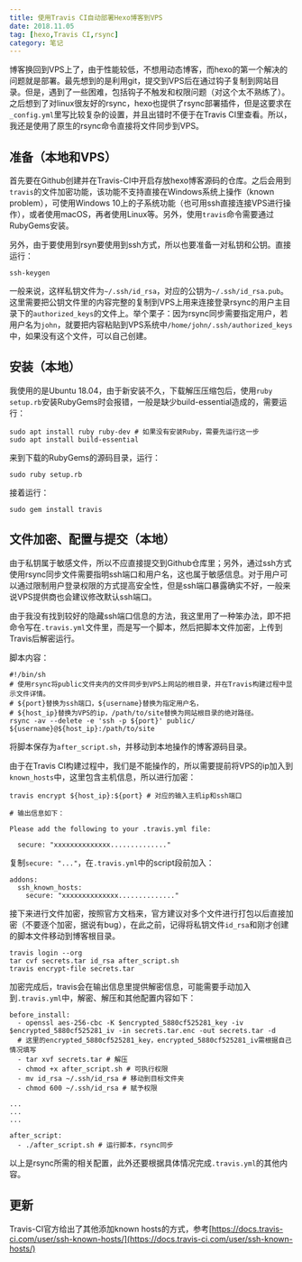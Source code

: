 ```yaml
---
title: 使用Travis CI自动部署Hexo博客到VPS
date: 2018.11.05
tag: [hexo,Travis CI,rsync]
category: 笔记
---
```


博客换回到VPS上了，由于性能较低，不想用动态博客，而hexo的第一个解决的问题就是部署。最先想到的是利用git，提交到VPS后在通过钩子复制到网站目录。但是，遇到了一些困难，包括钩子不触发和权限问题（对这个太不熟练了）。之后想到了对linux很友好的rsync，hexo也提供了rsync部署插件，但是这要求在`_config.yml`里写比较复杂的设置，并且出错时不便于在Travis CI里查看。所以，我还是使用了原生的rsync命令直接将文件同步到VPS。

## 准备（本地和VPS）

首先要在Github创建并在Travis-CI中开启存放hexo博客源码的仓库。之后会用到`travis`的文件加密功能，该功能不支持直接在Windows系统上操作（known problem），可使用Windows 10上的子系统功能（也可用ssh直接连接VPS进行操作），或者使用macOS，再者使用Linux等。另外，使用`travis`命令需要通过RubyGems安装。

另外，由于要使用到rsyn要使用到ssh方式，所以也要准备一对私钥和公钥。直接运行：

```
ssh-keygen
```

一般来说，这样私钥文件为`~/.ssh/id_rsa`，对应的公钥为`~/.ssh/id_rsa.pub`。这里需要把公钥文件里的内容完整的复制到VPS上用来连接登录rsync的用户主目录下的`authorized_keys`的文件上。举个栗子：因为rsync同步需要指定用户，若用户名为`john`，就要把内容粘贴到VPS系统中`/home/john/.ssh/authorized_keys`中，如果没有这个文件，可以自己创建。

## 安装（本地）

我使用的是Ubuntu 18.04，由于新安装不久，下载解压压缩包后，使用`ruby setup.rb`安装RubyGems时会报错，一般是缺少build-essential造成的，需要运行：

```
sudo apt install ruby ruby-dev # 如果没有安装Ruby，需要先运行这一步
sudo apt install build-essential
```
来到下载的RubyGems的源码目录，运行：

```
sudo ruby setup.rb
```

接着运行：

```
sudo gem install travis
```

## 文件加密、配置与提交（本地）

由于私钥属于敏感文件，所以不应直接提交到Github仓库里；另外，通过ssh方式使用rsync同步文件需要指明ssh端口和用户名，这也属于敏感信息。对于用户可以通过限制用户登录权限的方式提高安全性，但是ssh端口暴露确实不好，一般来说VPS提供商也会建议修改默认ssh端口。

由于我没有找到较好的隐藏ssh端口信息的方法，我这里用了一种笨办法，即不把命令写在`.travis.yml`文件里，而是写一个脚本，然后把脚本文件加密，上传到Travis后解密运行。

脚本内容：

```
#!/bin/sh
# 使用rsync将public文件夹内的文件同步到VPS上网站的根目录，并在Travis构建过程中显示文件详情。
# ${port}替换为ssh端口，${username}替换为指定用户名，
# ${host_ip}替换为VPS的ip，/path/to/site替换为网站根目录的绝对路径。
rsync -av --delete -e 'ssh -p ${port}' public/ ${username}@${host_ip}:/path/to/site
```

将脚本保存为`after_script.sh`，并移动到本地操作的博客源码目录。

由于在Travis CI构建过程中，我们是不能操作的，所以需要提前将VPS的ip加入到`known_hosts`中，这里包含主机信息，所以进行加密：

```
travis encrypt ${host_ip}:${port} # 对应的输入主机ip和ssh端口

# 输出信息如下：

Please add the following to your .travis.yml file:

  secure: "xxxxxxxxxxxxxx.............."

```

复制`secure: "..."`，在`.travis.yml`中的script段前加入：

```
addons:
  ssh_known_hosts: 
    secure: "xxxxxxxxxxxxxx.............."
```

接下来进行文件加密，按照官方文档来，官方建议对多个文件进行打包以后直接加密（不要逐个加密，据说有bug），在此之前，记得将私钥文件`id_rsa`和刚才创建的脚本文件移动到博客根目录。

```
travis login --org
tar cvf secrets.tar id_rsa after_script.sh
travis encrypt-file secrets.tar
```

加密完成后，travis会在输出信息里提供解密信息，可能需要手动加入到`.travis.yml`中，解密、解压和其他配置内容如下：

```
before_install:
  - openssl aes-256-cbc -K $encrypted_5880cf525281_key -iv $encrypted_5880cf525281_iv -in secrets.tar.enc -out secrets.tar -d 
  # 这里的encrypted_5880cf525281_key，encrypted_5880cf525281_iv需根据自己情况填写
  - tar xvf secrets.tar # 解压
  - chmod +x after_script.sh # 可执行权限
  - mv id_rsa ~/.ssh/id_rsa # 移动到目标文件夹
  - chmod 600 ~/.ssh/id_rsa # 赋予权限

...
...
...

after_script:
  - ./after_script.sh # 运行脚本，rsync同步
```

以上是rsync所需的相关配置，此外还要根据具体情况完成`.travis.yml`的其他内容。

## 更新  
Travis-CI官方给出了其他添加known hosts的方式，参考[https://docs.travis-ci.com/user/ssh-known-hosts/](https://docs.travis-ci.com/user/ssh-known-hosts/)